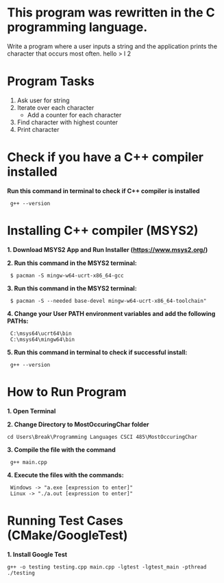 # This program was rewritten in the C programming language.

Write a program where a user inputs a string and the application prints the
character that occurs most often.
hello > l 2
# Program Tasks
1. Ask user for string
2. Iterate over each character
   - Add a counter for each character
3. Find character with highest counter
4. Print character

# Check if you have a C++ compiler installed
**Run this command in terminal to check if C++ compiler is installed**
```
 g++ --version
```

# Installing C++ compiler (MSYS2)
**1. Download MSYS2 App and Run Installer (https://www.msys2.org/)**

**2. Run this command in the MSYS2 terminal:**
```
 $ pacman -S mingw-w64-ucrt-x86_64-gcc
```
**3. Run this command in the MSYS2 terminal:**
```
 $ pacman -S --needed base-devel mingw-w64-ucrt-x86_64-toolchain"
```
**4. Change your User PATH environment variables and add the following PATHs:**
```
 C:\msys64\ucrt64\bin 
 C:\msys64\mingw64\bin
```
**5. Run this command in terminal to check if successful install:**
```
 g++ --version
```

# How to Run Program
**1. Open Terminal**

**2. Change Directory to MostOccuringChar folder**
```
cd Users\Break\Programming Languages CSCI 485\MostOccuringChar
```
**3. Compile the file with the command**
```
 g++ main.cpp
```
**4. Execute the files with the commands:**
```
 Windows -> "a.exe [expression to enter]" 
 Linux -> "./a.out [expression to enter]"
```

# Running Test Cases (CMake/GoogleTest)
**1. Install Google Test**
```
g++ -o testing testing.cpp main.cpp -lgtest -lgtest_main -pthread ./testing
```
